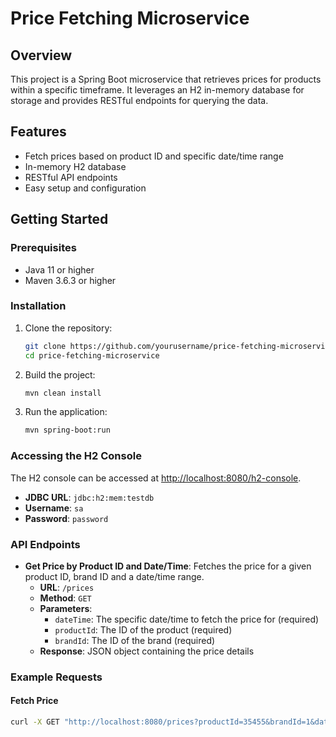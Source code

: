 # Price Fetching Microservice

## Overview
This project is a Spring Boot microservice that retrieves prices for products within a specific timeframe. It leverages an H2 in-memory database for storage and provides RESTful endpoints for querying the data.

## Features
- Fetch prices based on product ID and specific date/time range
- In-memory H2 database
- RESTful API endpoints
- Easy setup and configuration

## Getting Started

### Prerequisites
- Java 11 or higher
- Maven 3.6.3 or higher

### Installation

1. Clone the repository:
    ```sh
    git clone https://github.com/yourusername/price-fetching-microservice.git
    cd price-fetching-microservice
    ```

2. Build the project:
    ```sh
    mvn clean install
    ```

3. Run the application:
    ```sh
    mvn spring-boot:run
    ```

### Accessing the H2 Console
The H2 console can be accessed at [http://localhost:8080/h2-console](http://localhost:8080/h2-console).
- **JDBC URL**: `jdbc:h2:mem:testdb`
- **Username**: `sa`
- **Password**: `password`

### API Endpoints
- **Get Price by Product ID and Date/Time**: Fetches the price for a given product ID, brand ID and a date/time range.
    - **URL**: `/prices`
    - **Method**: `GET`
    - **Parameters**:
        - `dateTime`: The specific date/time to fetch the price for (required)
        - `productId`: The ID of the product (required)
        - `brandId`: The ID of the brand (required)
    - **Response**: JSON object containing the price details

### Example Requests

#### Fetch Price
```sh
curl -X GET "http://localhost:8080/prices?productId=35455&brandId=1&dateTime=2020-06-18T10:00:00"